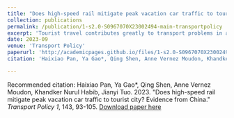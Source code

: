 ```yaml
---
title: "Does high-speed rail mitigate peak vacation car traffic to tourist city? Evidence from China"
collection: publications
permalink: /publication/1-s2.0-S0967070X23002494-main-transportpolicy
excerpt: 'Tourist travel contributes greatly to transport problems in attractive tourist cities. To take full advantage of high-speed rail (HSR) for alleviating massive car traffic during the peak vacation period, this paper analyses the travel modes of domestic visitors to Shaoxing before and after the operation of HSR. Scenario-based comparison and a random-coefficients structure Mixed Logit (MXL) model with error components were adopted to analyze the travel mode change and the factors explaining tourists’ travel mode choices. Our findings show that the HSR modal share increased substantially at the expense of express buses, more than cars. Also, HSR was found to be less competitive than cars on toll-free days for medium short travel distances. The MXL model results indicate that HSR was more likely to be used over automobiles by young people, females, and one-destination travellers, for longer travel distances, and with high service frequency to Shaoxing. Besides, online booking services were highly associated with HSR use. Driving was favoured over HSR by higher income level groups, when travelling with family or friends, on toll-free national holidays. Current government policy to waive road tolls during the peak holiday period further induced car traffic to tourist cities. When individual taste was considered, tourists showed a similar preference in their valuation of the travel time variable, while were heterogenous in their preference for low per-distance cost. Our findings suggest that the adjustment of the road-toll policy, pre-booking design for targeted tourists, and measures to reduce the total travel time of HSR should be considered to promote HSR as well as impede the use of cars during peak periods. This study offers empirical evidence of achieving effective travel demand management and reducing car dependence through HSR and complementary measures.'
date: 2023-09
venue: 'Transport Policy'
paperurl: 'http://academicpages.github.io/files/1-s2.0-S0967070X23002494-main-transportpolicy.pdf'
citation: 'Haixiao Pan, Ya Gao*, Qing Shen, Anne Vernez Moudon, Khandker Nurul Habib, Jianyi Tuo. 2023. &quot;Does high-speed rail mitigate peak vacation car traffic to tourist city? Evidence from China.&quot; <i> Transport Policy 1</i>, 143, 93-105.'

---
```


Recommended citation: Haixiao Pan, Ya Gao*, Qing Shen, Anne Vernez Moudon, Khandker Nurul Habib, Jianyi Tuo. 2023. &quot;Does high-speed rail mitigate peak vacation car traffic to tourist city? Evidence from China.&quot; <i> Transport Policy 1</i>, 143, 93-105.
[Download paper here](http://luciagao.github.io/files/1-s2.0-S0967070X23002494-main-transportpolicy.pdf)
